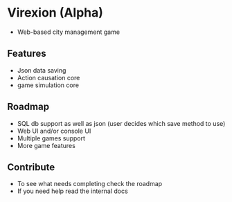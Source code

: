 # Virexion (Alpha)
- Web-based city management game

## Features
- Json data saving
- Action causation core
- game simulation core

## Roadmap
- SQL db support as well as json (user decides which save method to use)
- Web UI and/or console UI
- Multiple games support
- More game features

## Contribute
- To see what needs completing check the roadmap
- If you need help read the internal docs